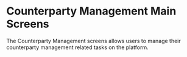 

# Counterparty Management Main Screens

The Counterparty Management screens allows users to manage their counterparty management related tasks on the platform.